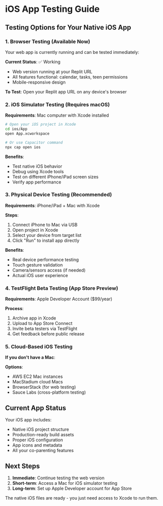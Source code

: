 # iOS App Testing Guide

## Testing Options for Your Native iOS App

### 1. Browser Testing (Available Now)
Your web app is currently running and can be tested immediately:

**Current Status**: ✅ Working
- Web version running at your Replit URL
- All features functional: calendar, tasks, teen permissions
- Mobile-responsive design

**To Test**: Open your Replit app URL on any device's browser

### 2. iOS Simulator Testing (Requires macOS)
**Requirements**: Mac computer with Xcode installed

```bash
# Open your iOS project in Xcode
cd ios/App
open App.xcworkspace

# Or use Capacitor command
npx cap open ios
```

**Benefits**:
- Test native iOS behavior
- Debug using Xcode tools
- Test on different iPhone/iPad screen sizes
- Verify app performance

### 3. Physical Device Testing (Recommended)
**Requirements**: iPhone/iPad + Mac with Xcode

**Steps**:
1. Connect iPhone to Mac via USB
2. Open project in Xcode
3. Select your device from target list
4. Click "Run" to install app directly

**Benefits**:
- Real device performance testing
- Touch gesture validation
- Camera/sensors access (if needed)
- Actual iOS user experience

### 4. TestFlight Beta Testing (App Store Preview)
**Requirements**: Apple Developer Account ($99/year)

**Process**:
1. Archive app in Xcode
2. Upload to App Store Connect
3. Invite beta testers via TestFlight
4. Get feedback before public release

### 5. Cloud-Based iOS Testing
**If you don't have a Mac**:

**Options**:
- AWS EC2 Mac instances
- MacStadium cloud Macs
- BrowserStack (for web testing)
- Sauce Labs (cross-platform testing)

## Current App Status

Your iOS app includes:
- Native iOS project structure
- Production-ready build assets
- Proper iOS configuration
- App icons and metadata
- All your co-parenting features

## Next Steps

1. **Immediate**: Continue testing the web version
2. **Short-term**: Access a Mac for iOS simulator testing
3. **Long-term**: Set up Apple Developer account for App Store

The native iOS files are ready - you just need access to Xcode to run them.
